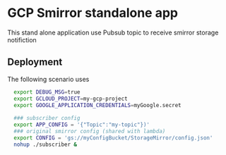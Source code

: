 # GCP Smirror standalone app

This stand alone application use Pubsub topic to receive smirror storage notifiction

## Deployment



The following scenario uses



```bash
  export DEBUG_MSG=true
  export GCLOUD_PROJECT=my-gcp-project
  export GOOGLE_APPLICATION_CREDENTIALS=myGoogle.secret
  
  ### subscriber config
  export APP_CONFIG = '{"Topic":"my-topic"})'
  ### original smirror config (shared with lambda)
  export CONFIG = 'gs://myConfigBucket/StorageMirror/config.json'
  nohup ./subscriber &
```
